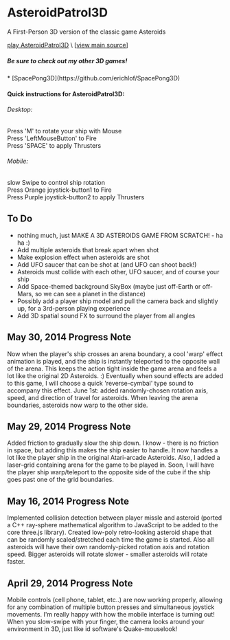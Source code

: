 AsteroidPatrol3D
================

A First-Person 3D version of the classic game Asteroids <br>

[play AsteroidPatrol3D](http://erichlof.github.io/AsteroidPatrol3D/AsteroidPatrol3D.html)
\ [[view main source](https://github.com/erichlof/AsteroidPatrol3D/blob/gh-pages/AsteroidPatrol3D.html)\]

<h5>Be sure to check out my other 3D games!</h5>
* [SpacePong3D](https://github.com/erichlof/SpacePong3D)


<h4>Quick instructions for AsteroidPatrol3D:</h4>
<h6>Desktop:</h6> 
Press 'M' to rotate your ship with Mouse <br>
Press 'LeftMouseButton' to Fire <br>
Press 'SPACE' to apply Thrusters <br>

<h6>Mobile:</h6> 
slow Swipe to control ship rotation <br>
Press Orange joystick-button1 to Fire <br>
Press Purple joystick-button2 to apply Thrusters <br>


To Do
-----
* nothing much, just MAKE A 3D ASTEROIDS GAME FROM SCRATCH! - ha ha :)
* Add multiple asteroids that break apart when shot
* Make explosion effect when asteroids are shot
* Add UFO saucer that can be shot at (and UFO can shoot back!)
* Asteroids must collide with each other, UFO saucer, and of course your ship
* Add Space-themed background SkyBox (maybe just off-Earth or off-Mars, so we can see a planet in the distance)
* Possibly add a player ship model and pull the camera back and slightly up, for a 3rd-person playing experience
* Add 3D spatial sound FX to surround the player from all angles


May 30, 2014 Progress Note
----------------------------

Now when the player's ship crosses an arena boundary, a cool 'warp' effect animation is played, and the ship is instantly teleported to the opposite wall of the arena.  This keeps the action tight inside the game arena and feels a lot like the original 2D Asteroids. :)  Eventually when sound effects are added to this game, I will choose a quick 'reverse-cymbal' type sound to accompany this effect.  June 1st: added randomly-chosen rotation axis, speed, and direction of travel for asteroids. When leaving the arena boundaries, asteroids now warp to the other side.


May 29, 2014 Progress Note
----------------------------

Added friction to gradually slow the ship down.  I know - there is no friction in space, but adding this makes the ship easier to handle.  It now handles a lot like the player ship in the original Atari-arcade Asteroids.  Also, I added a laser-grid containing arena for the game to be played in.  Soon, I will have the player ship warp/teleport to the opposite side of the cube if the ship goes past one of the grid boundaries.    


May 16, 2014 Progress Note
----------------------------

Implemented collision detection between player missle and asteroid (ported a C++ ray-sphere mathematical algorithm to JavaScript to be added to the core three.js library).  Created low-poly retro-looking asteroid shape that can be randomly scaled/stretched each time the game is started.  Also all asteroids will have their own randomly-picked rotation axis and rotation speed.  Bigger asteroids will rotate slower - smaller asteroids will rotate faster.


April 29, 2014 Progress Note
----------------------------

Mobile controls (cell phone, tablet, etc..) are now working properly, allowing for any combination of multiple button presses and simultaneous joystick movements.  I'm really happy with how the mobile interface is turning out!  When you slow-swipe with your finger, the camera looks around your environment in 3D, just like id software's Quake-mouselook!
